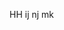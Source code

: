 [SONiC ZTP High Level Design]: https://github.com/Azure/SONiC/blob/master/doc/ztp/ztp.md
HH
ij
nj
mk
